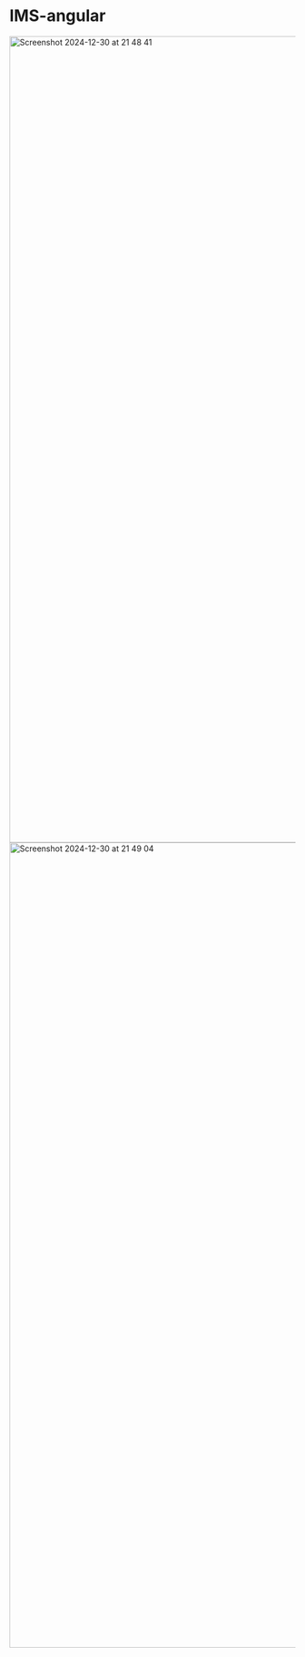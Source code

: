 # IMS-angular
<img width="1417" alt="Screenshot 2024-12-30 at 21 48 41" src="https://github.com/user-attachments/assets/b453598c-0909-4eae-bf64-6b71a608ab4b" />


<img width="1415" alt="Screenshot 2024-12-30 at 21 49 04" src="https://github.com/user-attachments/assets/4312513c-19f0-4c94-aa48-2f9523af9015" />

